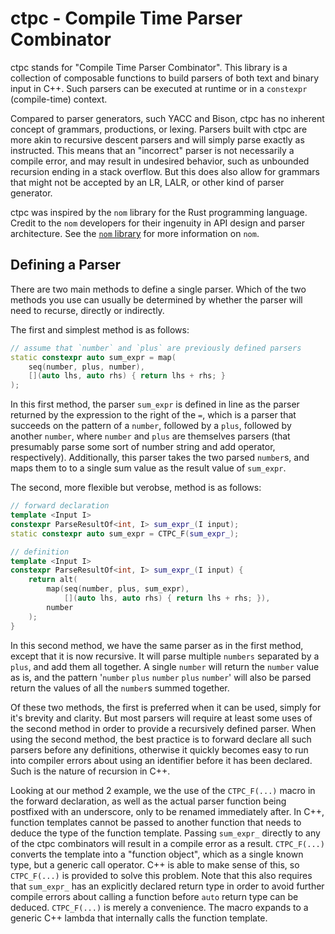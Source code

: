 # ctpc - Compile Time Parser Combinator

ctpc stands for "Compile Time Parser Combinator". This library is a
collection of composable functions to build parsers of both text and
binary input in C++. Such parsers can be executed at runtime or in a
`constexpr` (compile-time) context.

Compared to parser generators, such YACC and Bison, ctpc has no
inherent concept of grammars, productions, or lexing. Parsers built
with ctpc are more akin to recursive descent parsers and will simply
parse exactly as instructed. This means that an "incorrect" parser is
not necessarily a compile error, and may result in undesired behavior,
such as unbounded recursion ending in a stack overflow. But this does
also allow for grammars that might not be accepted by an LR, LALR, or
other kind of parser generator.

ctpc was inspired by the `nom` library for the Rust programming
language. Credit to the <code>nom</code> developers for their ingenuity
in API design and parser architecture. See the
[`nom` library](https://github.com/Geal/nom) for more information on
`nom`.

## Defining a Parser
There are two main methods to define a single parser. Which of the two
methods you use can usually be determined by whether the parser will
need to recurse, directly or indirectly.

The first and simplest method is as follows:
```cpp
// assume that `number` and `plus` are previously defined parsers
static constexpr auto sum_expr = map(
    seq(number, plus, number),
    [](auto lhs, auto rhs) { return lhs + rhs; }
);
```

In this first method, the parser `sum_expr` is defined in line as the
parser returned by the expression to the right of the `=`, which is a
parser that succeeds on the pattern of a `number`, followed by a `plus`,
followed by another `number`, where `number` and `plus` are themselves
parsers (that presumably parse some sort of number string and add
operator, respectively). Additionally, this parser takes the two parsed
`number`s, and maps them to to a single sum value as the result value of
`sum_expr`.

The second, more flexible but verobse, method is as follows:
```cpp
// forward declaration
template <Input I>
constexpr ParseResultOf<int, I> sum_expr_(I input);
static constexpr auto sum_expr = CTPC_F(sum_expr_);

// definition
template <Input I>
constexpr ParseResultOf<int, I> sum_expr_(I input) {
    return alt(
        map(seq(number, plus, sum_expr),
            [](auto lhs, auto rhs) { return lhs + rhs; }),
        number
    );
}
```

In this second method, we have the same parser as in the first method,
except that it is now recursive. It will parse multiple `numbers`
separated by a `plus`, and add them all together. A single `number` will
return the `number` value as is, and the pattern '`number` `plus`
`number` `plus` `number`' will also be parsed return the values of all
the `number`s summed together.

Of these two methods, the first is preferred when it can be used, simply
for it's brevity and clarity. But most parsers will require at least some
uses of the second method in order to provide a recursively defined parser.
When using the second method, the best practice is to forward declare all
such parsers before any definitions, otherwise it quickly becomes easy to
run into compiler errors about using an identifier before it has been
declared. Such is the nature of recursion in C++.

Looking at our method 2 example, we the use of the `CTPC_F(...)` macro in
the forward declaration, as well as the actual parser function being
postfixed with an underscore, only to be renamed immediately after. In C++,
function templates cannot be passed to another function that needs to deduce
the type of the function template. Passing `sum_expr_` directly to any of
the ctpc combinators will result in a compile error as a result. `CTPC_F(...)`
converts the template into a "function object", which as a single known type,
but a generic call operator. C++ is able to make sense of this, so
`CTPC_F(...)` is provided to solve this problem. Note that this also requires
that `sum_expr_` has an explicitly declared return type in order to avoid
further compile errors about calling a function before `auto` return type can
be deduced. `CTPC_F(...)` is merely a convenience. The macro expands to a
generic C++ lambda that internally calls the function template.
